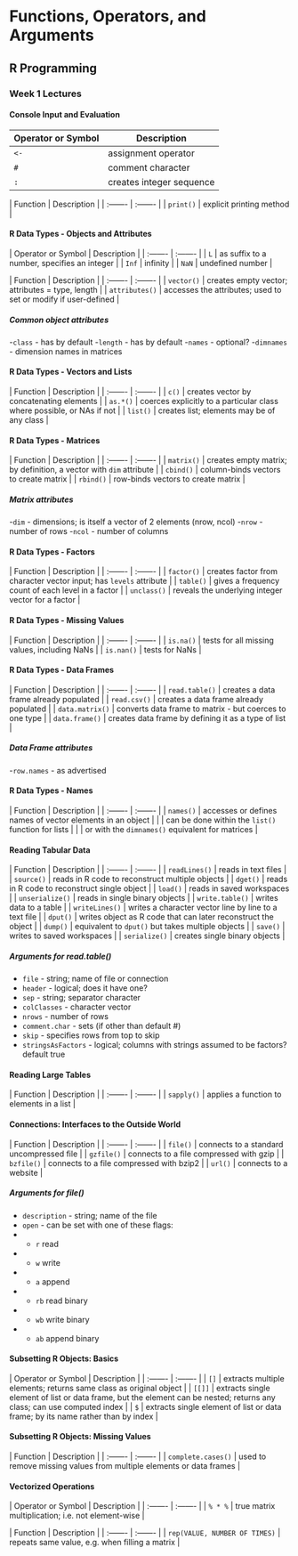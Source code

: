 # Functions, Operators, and Arguments
## R Programming

### Week 1 Lectures
#### Console Input and Evaluation

| Operator or Symbol | Description |
| --- | --- |
| `<-` | assignment operator |
| `#` | comment character |
| `:` | creates integer sequence |

| Function | Description |
| :——- | :——- |
| `print()` | explicit printing method |

#### R Data Types - Objects and Attributes

| Operator or Symbol | Description |
| :——- | :——- |
| `L` | as suffix to a number, specifies an integer |
| `Inf` | infinity |
| `NaN` | undefined number |

| Function | Description |
| :——- | :——- |
| `vector()` | creates empty vector; attributes = type, length |
| `attributes()` | accesses the attributes; used to set or modify if user-defined |

##### Common object attributes
-`class` - has by default
-`length` - has by default
-`names` - optional?
-`dimnames` - dimension names in matrices

#### R Data Types - Vectors and Lists

| Function | Description |
| :——- | :——- |
| `c()` | creates vector by concatenating elements |
| `as.*()` | coerces explicitly to a particular class where possible, or NAs if not |
| `list()` | creates list; elements may be of any class | 

#### R Data Types - Matrices

| Function | Description |
| :——- | :——- |
| `matrix()` | creates empty matrix; by definition, a vector with `dim` attribute |
| `cbind()` | column-binds vectors to create matrix |
| `rbind()` | row-binds vectors to create matrix |

##### Matrix attributes
-`dim` - dimensions; is itself a vector of 2 elements \(nrow, ncol\)
-`nrow` - number of rows
-`ncol` - number of columns

#### R Data Types - Factors

| Function | Description |
| :——- | :——- |
| `factor()` | creates factor from character vector input; has `levels` attribute |
| `table()` | gives a frequency count of each level in a factor |
| `unclass()` | reveals the underlying integer vector for a factor |

#### R Data Types - Missing Values

| Function | Description |
| :——- | :——- |
| `is.na()` | tests for all missing values, including NaNs |
| `is.nan()` | tests for NaNs | 

#### R Data Types - Data Frames

| Function | Description |
| :——- | :——- |
| `read.table()` | creates a data frame already populated  |
| `read.csv()` | creates a data frame already populated |
| `data.matrix()` | converts data frame to matrix - but coerces to one type |
| `data.frame()` | creates data frame by defining it as a type of list |

##### Data Frame attributes
-`row.names` - as advertised

#### R Data Types - Names

| Function | Description |
| :——- | :——- |
| `names()` | accesses or defines names of vector elements in an object  |
|  | can be done within the `list()` function for lists |
|  | or with the `dimnames()` equivalent for matrices |

#### Reading Tabular Data

| Function | Description |
| :——- | :——- |
| `readLines()` | reads in text files  |
| `source()`  | reads in R code to reconstruct multiple objects |
| `dget()` | reads in R code to reconstruct single object |
| `load()` | reads in saved workspaces |
| `unserialize()` | reads in single binary objects |
| `write.table()` | writes data to a table |
| `writeLines()` | writes a character vector line by line to a text file  |
| `dput()` | writes object as R code that can later reconstruct the object |
| `dump()`  | equivalent to `dput()` but takes multiple objects |
| `save()` | writes to saved workspaces |
| `serialize()` | creates single binary objects |

##### Arguments for read.table()
- `file` - string; name of file or connection
- `header` - logical; does it have one?
- `sep` - string; separator character
- `colClasses` - character vector
- `nrows` - number of rows
- `comment.char` - sets (if other than default #)
- `skip` - specifies rows from top to skip 
- `stringsAsFactors` - logical; columns with strings assumed to be factors? default true

#### Reading Large Tables

| Function | Description |
| :——- | :——- |
| `sapply()` | applies a function to elements in a list  |

#### Connections: Interfaces to the Outside World

| Function | Description |
| :——- | :——- |
| `file()` | connects to a standard uncompressed file  |
| `gzfile()` | connects to a file compressed with gzip  |
| `bzfile()` | connects to a file compressed with bzip2  |
| `url()` | connects to a website  |

##### Arguments for file()
- `description` - string; name of the file
- `open` - can be set with one of these flags:
- - `r` read
- - `w` write
- - `a` append
- - `rb` read binary
- - `wb` write binary
- - `ab` append binary

#### Subsetting R Objects: Basics

| Operator or Symbol | Description |
| :——- | :——- |
| `[]` | extracts multiple elements; returns same class as original object |
| `[[]]` | extracts single element of list or data frame, but the element can be nested; returns any class; can use computed index |
| `$` | extracts single element of list or data frame; by its name rather than by index |

#### Subsetting R Objects: Missing Values

| Function | Description |
| :——- | :——- |
| `complete.cases()` | used to remove missing values from multiple elements or data frames  |

#### Vectorized Operations

| Operator or Symbol | Description |
| :——- | :——- |
| `% * %` | true matrix multiplication; i.e. not element-wise  |

| Function | Description |
| :——- | :——- |
| `rep(VALUE, NUMBER OF TIMES)` | repeats same value, e.g. when filling a matrix  |











